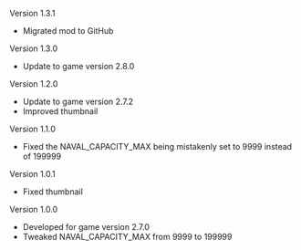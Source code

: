 Version 1.3.1
* Migrated mod to GitHub

Version 1.3.0
* Update to game version 2.8.0

Version 1.2.0
* Update to game version 2.7.2
* Improved thumbnail

Version 1.1.0
* Fixed the NAVAL_CAPACITY_MAX being mistakenly set to 9999 instead of 199999

Version 1.0.1
* Fixed thumbnail

Version 1.0.0
* Developed for game version 2.7.0
* Tweaked NAVAL_CAPACITY_MAX from 9999 to 199999
